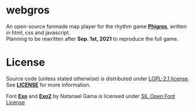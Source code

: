 # webgros
An open-source fanmade map player for the rhythm game [**Phigros**](https://pigeon-games.com/phigros), written in html, css and javascript.  
Planning to be rewritten after **Sep. 1st, 2021** to reproduce the full game.  
  
# License

Source code (unless stated otherwise) is distributed under [LGPL-2.1 license](https://www.gnu.org/licenses/old-licenses/lgpl-2.1.en.html). See [**LICENSE**](LICENSE) for more information.  
  
Font [**Exo**](https://www.ndiscover.com/exo-1-0/) and [**Exo2**](https://www.ndiscover.com/exo-1-0/) by Natanael Gama is licensed under [SIL Open Font License](http://scripts.sil.org/OFL)  
  
